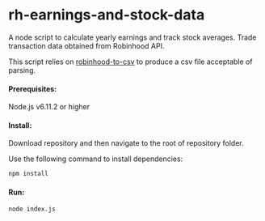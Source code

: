 # rh-earnings-and-stock-data

A node script to calculate yearly earnings and track stock averages. Trade transaction data obtained from Robinhood API.

This script relies on [robinhood-to-csv](https://github.com/joshfraser/robinhood-to-csv) to produce a csv file acceptable of parsing.

#### Prerequisites:
Node.js v6.11.2 or higher

#### Install:
Download repository and then navigate to the root of repository folder.

Use the following command to install dependencies:

```bash
npm install
```

#### Run:
```bash
node index.js
```